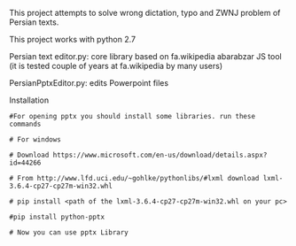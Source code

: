 This project attempts to solve wrong dictation, typo and ZWNJ problem of Persian texts.

This project works with python 2.7


Persian text editor.py: core library based on fa.wikipedia abarabzar JS tool (it is tested couple of years at fa.wikipedia by many users)

PersianPptxEditor.py: edits Powerpoint files

Installation

    #For opening pptx you should install some libraries. run these commands 
    
    # For windows
    
    # Download https://www.microsoft.com/en-us/download/details.aspx?id=44266
    
    # From http://www.lfd.uci.edu/~gohlke/pythonlibs/#lxml download lxml-3.6.4-cp27-cp27m-win32.whl
    
    # pip install <path of the lxml-3.6.4-cp27-cp27m-win32.whl on your pc>
    
    #pip install python-pptx
    
    # Now you can use pptx Library
